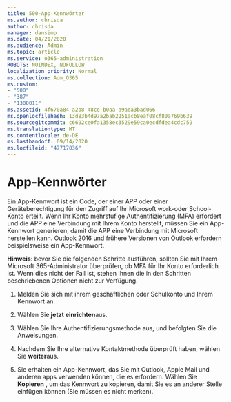 ```yaml
---
title: 500-App-Kennwörter
ms.author: chrisda
author: chrisda
manager: dansimp
ms.date: 04/21/2020
ms.audience: Admin
ms.topic: article
ms.service: o365-administration
ROBOTS: NOINDEX, NOFOLLOW
localization_priority: Normal
ms.collection: Adm_O365
ms.custom:
- "500"
- "387"
- "1300011"
ms.assetid: 4f670a84-a2b8-48ce-b0aa-a9ada3bad066
ms.openlocfilehash: 13d83b4d97a2bab2251acb8eaf08cf80a769b639
ms.sourcegitcommit: c6692ce0fa1358ec3529e59ca0ecdfdea4cdc759
ms.translationtype: MT
ms.contentlocale: de-DE
ms.lasthandoff: 09/14/2020
ms.locfileid: "47717036"
---
```

# <a name="app-passwords"></a>App-Kennwörter

Ein App-Kennwort ist ein Code, der einer APP oder einer Geräteberechtigung für den Zugriff auf Ihr Microsoft work-oder School-Konto erteilt. Wenn Ihr Konto mehrstufige Authentifizierung (MFA) erfordert und die APP eine Verbindung mit Ihrem Konto herstellt, müssen Sie ein App-Kennwort generieren, damit die APP eine Verbindung mit Microsoft herstellen kann. Outlook 2016 und frühere Versionen von Outlook erfordern beispielsweise ein App-Kennwort.

 **Hinweis**: bevor Sie die folgenden Schritte ausführen, sollten Sie mit Ihrem Microsoft 365-Administrator überprüfen, ob MFA für Ihr Konto erforderlich ist. Wenn dies nicht der Fall ist, stehen Ihnen die in den Schritten beschriebenen Optionen nicht zur Verfügung.

1. Melden Sie sich mit ihrem geschäftlichen oder Schulkonto und Ihrem Kennwort an.

2. Wählen Sie **jetzt einrichten**aus.

3. Wählen Sie Ihre Authentifizierungsmethode aus, und befolgten Sie die Anweisungen.

4. Nachdem Sie Ihre alternative Kontaktmethode überprüft haben, wählen Sie **weiter**aus.

5. Sie erhalten ein App-Kennwort, das Sie mit Outlook, Apple Mail und anderen apps verwenden können, die es erfordern. Wählen Sie **Kopieren** , um das Kennwort zu kopieren, damit Sie es an anderer Stelle einfügen können (Sie müssen es nicht merken).
